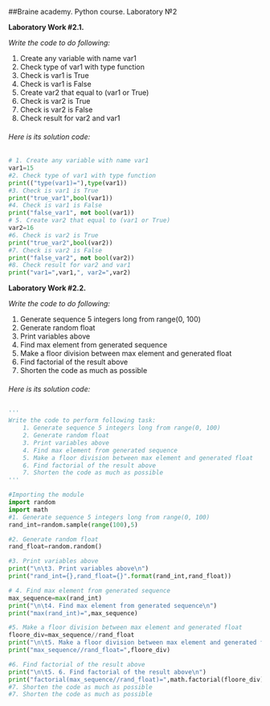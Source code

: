 ##Braine academy. Python course. Laboratory №2
  
<b> Laboratory Work #2.1.</b>
<div>
<i>Write the code to do following:</i>
    <ol>
        <li>Create any variable with name var1</li>
        <li>Check type of var1 with type function</li>
        <li>Check is var1 is True</li>
        <li>Check is var1 is False</li>
        <li>Create var2 that equal to (var1 or True)</li>
        <li>Check is var2 is True</li>
        <li>Check is var2 is False</li>
        <li>Check result for var2 and var1</li>
     </ol>
</div>
<h6> Here is its solution code:</h6>

```Python
# 1. Create any variable with name var1
var1=15
#2. Check type of var1 with type function
print(("type(var1)="),type(var1))
#3. Check is var1 is True
print("true_var1",bool(var1))
#4. Check is var1 is False
print("false_var1", not bool(var1))
# 5. Create var2 that equal to (var1 or True)
var2=16
#6. Check is var2 is True
print("true_var2",bool(var2))
#7. Check is var2 is False
print("false_var2", not bool(var2))
#8. Check result for var2 and var1
print("var1=",var1,", var2=",var2)
```

<b> Laboratory Work #2.2.</b>
<div>
<i>Write the code to do following:</i>
    <ol>
        <li>Generate sequence 5 integers long from range(0, 100)</li>
        <li>Generate random float</li>
        <li>Print variables above</li>
        <li>Find max element from generated sequence</li>
        <li>Make a floor division between max element and generated float</li>
        <li>Find factorial of the result above</li>
        <li>Shorten the code as much as possible</li>
     </ol>
</div>
<h6> Here is its solution code:</h6>

```Python
'''
Write the code to perform following task:
    1. Generate sequence 5 integers long from range(0, 100)
    2. Generate random float
    3. Print variables above
    4. Find max element from generated sequence
    5. Make a floor division between max element and generated float
    6. Find factorial of the result above
    7. Shorten the code as much as possible
'''

#Importing the module
import random
import math
#1. Generate sequence 5 integers long from range(0, 100)
rand_int=random.sample(range(100),5)

#2. Generate random float
rand_float=random.random()

#3. Print variables above
print("\n\t3. Print variables above\n")
print("rand_int={},rand_float={}".format(rand_int,rand_float))

# 4. Find max element from generated sequence
max_sequence=max(rand_int)
print("\n\t4. Find max element from generated sequence\n")
print("max(rand_int)=",max_sequence)

#5. Make a floor division between max element and generated float
floore_div=max_sequence//rand_float
print("\n\t5. Make a floor division between max element and generated float\n")
print("max_sequence//rand_float=",floore_div)

#6. Find factorial of the result above
print("\n\t5. 6. Find factorial of the result above\n")
print("factorial(max_sequence//rand_float)=",math.factorial(floore_div))
#7. Shorten the code as much as possible
#7. Shorten the code as much as possible
```